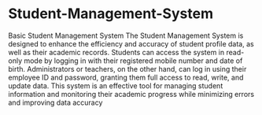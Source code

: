 # Student-Management-System
Basic Student Management System
The Student Management System is designed to enhance the efficiency and accuracy of student profile data, as well as their academic records. Students can access the system in read-only mode by logging in with their registered mobile number and date of birth. Administrators or teachers, on the other hand, can log in using their employee ID and password, granting them full access to read, write, and update data. This system is an effective tool for managing student information and monitoring their academic progress while minimizing errors and improving data accuracy
